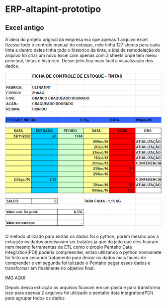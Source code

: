 # ERP-altapint-prototipo


<h2>Excel antigo</h2>
<p>
  A ideia do projeto original da empresa era que apenas 1 arquivo excel fizesse todo o controle manual do estoque, nele tinha 127 sheets para cada tinta e dentro deles tinha todo o historico da tinta, a idei de remodelação do arquivo foi criar um novo excel com apenas com 3 sheets onde tem menu principal, tintas e historico. Desse jeito fica mais facil a visualização dos dados.
</p>

![Excel Antigo](https://github.com/VictorEMF/ERP-altapint-prototipo/blob/main/02%20-%20ARQUIVOS/IMAGEN/EXCEL%20ANTIGO.png)

<p>
  O metodo utilizado para extrair os dados foi o python, porem mesmo pos a extração os dados precisavam ser tratatos ja que do jeito que eles ficaram nem mesmo ferramentas de ETL como o propio Pentaho Data Integration(PDI) poderia compreender, entao utilizando o python novmanete foi feito um secundo tratamento para deixar os dados mais faceis de comprender e em segunda foi tulizado o Pentaho pegar esses dados e transformar em finalmente no objetivo final. 
</p>

IMG AQUI

<p>
  Depois dessa extração os arquivos ficavam em um pasta e para transforma isso para apenas 2 arquivos foi utilizado o pentaho data integration(PDI) para agrupar todos os dados 
</p>
